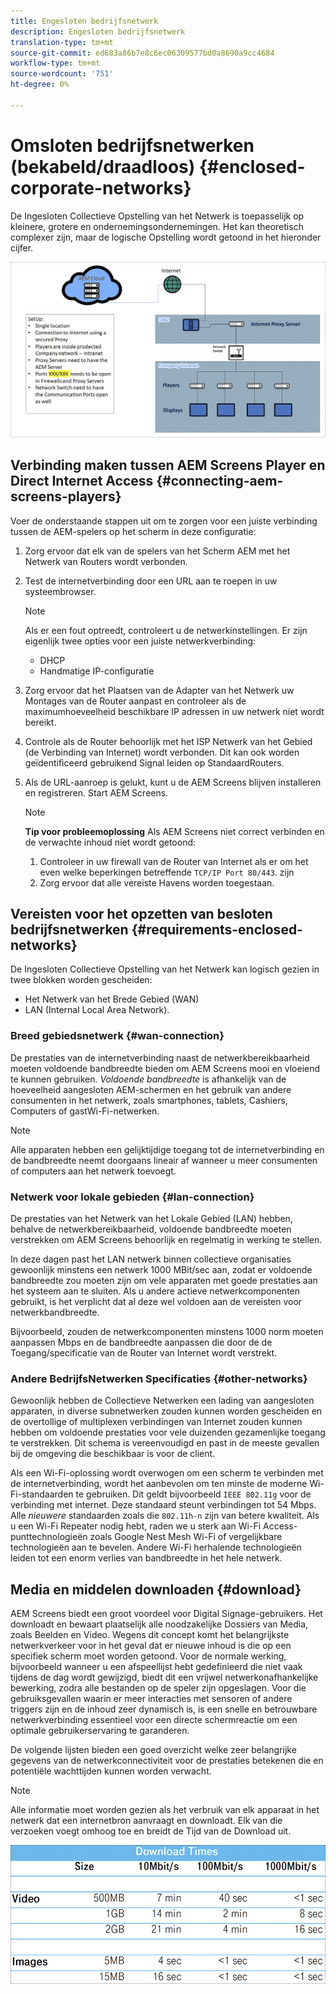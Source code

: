 ```yaml
---
title: Engesloten bedrijfsnetwerk
description: Engesloten bedrijfsnetwerk
translation-type: tm+mt
source-git-commit: ed683a86b7e8c6ec06309577bd0a8690a9cc4684
workflow-type: tm+mt
source-wordcount: '751'
ht-degree: 0%

---
```



# Omsloten bedrijfsnetwerken (bekabeld/draadloos) {#enclosed-corporate-networks}

De Ingesloten Collectieve Opstelling van het Netwerk is toepasselijk op kleinere, grotere en ondernemingsondernemingen. Het kan theoretisch complexer zijn, maar de logische Opstelling wordt getoond in het hieronder cijfer.

![](/help/using/assets/enclosed-network-1.png)


## Verbinding maken tussen AEM Screens Player en Direct Internet Access {#connecting-aem-screens-players}

Voer de onderstaande stappen uit om te zorgen voor een juiste verbinding tussen de AEM-spelers op het scherm in deze configuratie:

1. Zorg ervoor dat elk van de spelers van het Scherm AEM met het Netwerk van Routers wordt verbonden.
1. Test de internetverbinding door een URL aan te roepen in uw systeembrowser.

   >[!NOTE]
   >Als er een fout optreedt, controleert u de netwerkinstellingen. Er zijn eigenlijk twee opties voor een juiste netwerkverbinding:
   >* DHCP
   >* Handmatige IP-configuratie


1. Zorg ervoor dat het Plaatsen van de Adapter van het Netwerk uw Montages van de Router aanpast en controleer als de maximumhoeveelheid beschikbare IP adressen in uw netwerk niet wordt bereikt.

1. Controle als de Router behoorlijk met het ISP Netwerk van het Gebied (de Verbinding van Internet) wordt verbonden. Dit kan ook worden geïdentificeerd gebruikend Signal leiden op StandaardRouters.
1. Als de URL-aanroep is gelukt, kunt u de AEM Screens blijven installeren en registreren. Start AEM Screens.

   >[!NOTE]
   >**Tip voor probleemoplossing**
   >Als AEM Screens niet correct verbinden en de verwachte inhoud niet wordt getoond:
   >
   >1. Controleer in uw firewall van de Router van Internet als er om het even welke beperkingen betreffende `TCP/IP Port 80/443`. zijn
   >1. Zorg ervoor dat alle vereiste Havens worden toegestaan.


## Vereisten voor het opzetten van besloten bedrijfsnetwerken {#requirements-enclosed-networks}

De Ingesloten Collectieve Opstelling van het Netwerk kan logisch gezien in twee blokken worden gescheiden:

* Het Netwerk van het Brede Gebied (WAN)
* LAN (Internal Local Area Network).

### Breed gebiedsnetwerk {#wan-connection}

De prestaties van de internetverbinding naast de netwerkbereikbaarheid moeten voldoende bandbreedte bieden om AEM Screens mooi en vloeiend te kunnen gebruiken.
*Voldoende bandbreedte* is afhankelijk van de hoeveelheid aangesloten AEM-schermen en het gebruik van andere consumenten in het netwerk, zoals smartphones, tablets, Cashiers, Computers of gastWi-Fi-netwerken.

>[!NOTE]
>Alle apparaten hebben een gelijktijdige toegang tot de internetverbinding en de bandbreedte neemt doorgaans lineair af wanneer u meer consumenten of computers aan het netwerk toevoegt.

### Netwerk voor lokale gebieden {#lan-connection}

De prestaties van het Netwerk van het Lokale Gebied (LAN) hebben, behalve de netwerkbereikbaarheid, voldoende bandbreedte moeten verstrekken om AEM Screens behoorlijk en regelmatig in werking te stellen.

In deze dagen past het LAN netwerk binnen collectieve organisaties gewoonlijk minstens een netwerk 1000 MBit/sec aan, zodat er voldoende bandbreedte zou moeten zijn om vele apparaten met goede prestaties aan het systeem aan te sluiten. Als u andere actieve netwerkcomponenten gebruikt, is het verplicht dat al deze wel voldoen aan de vereisten voor netwerkbandbreedte.

Bijvoorbeeld, zouden de netwerkcomponenten minstens 1000 norm moeten aanpassen Mbps en de bandbreedte aanpassen die door de de Toegang/specificatie van de Router van Internet wordt verstrekt.

### Andere BedrijfsNetwerken Specificaties {#other-networks}

Gewoonlijk hebben de Collectieve Netwerken een lading van aangesloten apparaten, in diverse subnetwerken zouden kunnen worden gescheiden en de overtollige of multiplexen verbindingen van Internet zouden kunnen hebben om voldoende prestaties voor vele duizenden gezamenlijke toegang te verstrekken.
Dit schema is vereenvoudigd en past in de meeste gevallen bij de omgeving die beschikbaar is voor de client.

Als een Wi-Fi-oplossing wordt overwogen om een scherm te verbinden met de internetverbinding, wordt het aanbevolen om ten minste de moderne Wi-Fi-standaarden te gebruiken. Dit geldt bijvoorbeeld `IEEE 802.11g` voor de verbinding met internet. Deze standaard steunt verbindingen tot 54 Mbps. Alle *nieuwere* standaarden zoals die `802.11h-n` zijn van betere kwaliteit. Als u een Wi-Fi Repeater nodig hebt, raden we u sterk aan Wi-Fi Access-punttechnologieën zoals Google Nest Mesh Wi-Fi of vergelijkbare technologieën aan te bevelen.
Andere Wi-Fi herhalende technologieën leiden tot een enorm verlies van bandbreedte in het hele netwerk.

## Media en middelen downloaden {#download}

AEM Screens biedt een groot voordeel voor Digital Signage-gebruikers. Het downloadt en bewaart plaatselijk alle noodzakelijke Dossiers van Media, zoals Beelden en Video. Wegens dit concept komt het belangrijkste netwerkverkeer voor in het geval dat er nieuwe inhoud is die op een specifiek scherm moet worden getoond.
Voor de normale werking, bijvoorbeeld wanneer u een afspeellijst hebt gedefinieerd die niet vaak tijdens de dag wordt gewijzigd, biedt dit een vrijwel netwerkonafhankelijke bewerking, zodra alle bestanden op de speler zijn opgeslagen. Voor die gebruiksgevallen waarin er meer interacties met sensoren of andere triggers zijn en de inhoud zeer dynamisch is, is een snelle en betrouwbare netwerkverbinding essentieel voor een directe schermreactie om een optimale gebruikerservaring te garanderen.

De volgende lijsten bieden een goed overzicht welke zeer belangrijke gegevens van de netwerkconnectiviteit voor de prestaties betekenen die en potentiële wachttijden kunnen worden verwacht.

>[!NOTE]
>Alle informatie moet worden gezien als het verbruik van elk apparaat in het netwerk dat een internetbron aanvraagt en downloadt. Elk van die verzoeken voegt omhoog toe en breidt de Tijd van de Download uit.

![](/help/using/assets/enclosed-network-download.png)